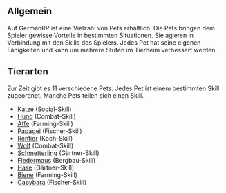 ## Allgemein

Auf GermanRP ist eine Vielzahl von Pets erhältlich.
Die Pets bringen dem Spieler gewisse Vorteile in bestimmten Situationen.
Sie agieren in Verbindung mit den Skills des Spielers. 
Jedes Pet hat seine eigenen Fähigkeiten und kann um mehrere Stufen im Tierheim verbessert werden.

## Tierarten

Zur Zeit gibt es 11 verschiedene Pets.
Jedes Pet ist einem bestimmten Skill zugeordnet.
 Manche Pets teilen sich einen Skill.

 - [Katze](pages/pets/katze) (Social-Skill)
 - [Hund](pages/pets/hund) (Combat-Skill)
 - [Affe](pages/pets/affe) (Farming-Skill)
 - [Papagei](pages/pets/papagei) (Fischer-Skill)
 - [Rentier](pages/pets/rentier) (Koch-Skill)
 - [Wolf](pages/pets/wolf) (Combat-Skill)
 - [Schmetterling](pages/pets/schmetterling) (Gärtner-Skill)
 - [Fledermaus](pages/pets/fledermaus) (Bergbau-Skill)
 - [Hase](pages/pets/hase) (Gärtner-Skill)
 - [Biene](pages/pets/biene) (Farming-Skill)
 - [Capybara](pages/pets/capybara) (Fischer-Skill)